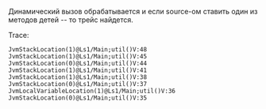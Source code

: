 Динамический вызов обрабатывается и если source-ом ставить один из методов детей -- то трейс найдется.

Trace:
```
JvmStackLocation(1)@Ls1/Main;util()V:48
JvmStackLocation(1)@Ls1/Main;util()V:45
JvmStackLocation(0)@Ls1/Main;util()V:44
JvmStackLocation(1)@Ls1/Main;util()V:41
JvmStackLocation(1)@Ls1/Main;util()V:38
JvmStackLocation(0)@Ls1/Main;util()V:37
JvmLocalVariableLocation(1)@Ls1/Main;util()V:36
JvmStackLocation(0)@Ls1/Main;util()V:35
```